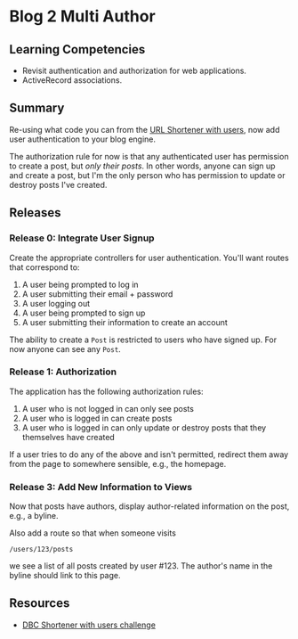 # Blog 2 Multi Author

## Learning Competencies

* Revisit authentication and authorization for web applications.
* ActiveRecord associations.

## Summary

Re-using what code you can from the [URL Shortener with users][shortener with
users], now add user authentication to your blog engine.

The authorization rule for now is that any authenticated user has permission to
create a post, but *only their posts*.  In other words, anyone can sign up and
create a post, but I'm the only person who has permission to update or destroy
posts I've created.

## Releases

### Release 0: Integrate User Signup

Create the appropriate controllers for user authentication.  You'll want routes
that correspond to:

1. A user being prompted to log in
2. A user submitting their email + password
3. A user logging out
4. A user being prompted to sign up
5. A user submitting their information to create an account

The ability to create a `Post` is restricted to users who have signed up.  For now anyone can see any `Post`.

### Release 1: Authorization

The application has the following authorization rules:

1. A user who is not logged in can only see posts
2. A user who is logged in can create posts
3. A user who is logged in can only update or destroy posts that they themselves have created

If a user tries to do any of the above and isn't permitted, redirect them away from the page to somewhere sensible, e.g., the homepage.

### Release 3: Add New Information to Views

Now that posts have authors, display author-related information on the post,
e.g., a byline.

Also add a route so that when someone visits

```text
/users/123/posts
```

we see a list of all posts created by user #123.  The author's name in the
byline should link to this page.

## Resources

* [DBC Shortener with users challenge][shortener with users]

[shortener with users]: http://socrates.devbootcamp.com/challenges/278
